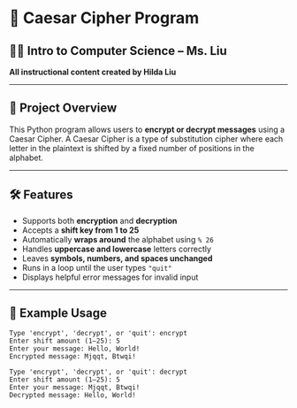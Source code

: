 # 🔐 Caesar Cipher Program

## 👩‍🏫 Intro to Computer Science – Ms. Liu  
**All instructional content created by Hilda Liu**  

---

## 🎯 Project Overview

This Python program allows users to **encrypt or decrypt messages** using a Caesar Cipher. A Caesar Cipher is a type of substitution cipher where each letter in the plaintext is shifted by a fixed number of positions in the alphabet.

---

## 🛠️ Features

- Supports both **encryption** and **decryption**
- Accepts a **shift key from 1 to 25**
- Automatically **wraps around** the alphabet using `% 26`
- Handles **uppercase and lowercase** letters correctly
- Leaves **symbols, numbers, and spaces unchanged**
- Runs in a loop until the user types `"quit"`
- Displays helpful error messages for invalid input

---

## 🧪 Example Usage

```plaintext
Type 'encrypt', 'decrypt', or 'quit': encrypt
Enter shift amount (1–25): 5
Enter your message: Hello, World!
Encrypted message: Mjqqt, Btwqi!

Type 'encrypt', 'decrypt', or 'quit': decrypt
Enter shift amount (1–25): 5
Enter your message: Mjqqt, Btwqi!
Decrypted message: Hello, World!
